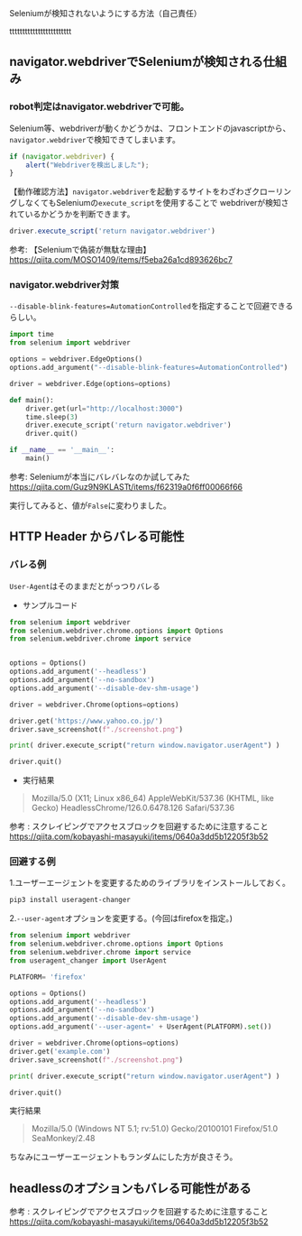 Seleniumが検知されないようにする方法（自己責任）

tttttttttttttttttttttttt


## navigator.webdriverでSeleniumが検知される仕組み

### robot判定はnavigator.webdriverで可能。

Selenium等、webdriverが動くかどうかは、フロントエンドのjavascriptから、`navigator.webdriver`で検知できてしまいます。

```js
if (navigator.webdriver) {
    alert("Webdriverを検出しました");
}
```

【動作確認方法】`navigator.webdriver`を起動するサイトをわざわざクローリングしなくてもSeleniumの`execute_script`を使用することで
webdriverが検知されているかどうかを判断できます。

```js
driver.execute_script('return navigator.webdriver')
```

参考: 【Seleniumで偽装が無駄な理由】 https://qiita.com/MOSO1409/items/f5eba26a1cd893626bc7


### navigator.webdriver対策

`--disable-blink-features=AutomationControlled`を指定することで回避できるらしい。

```py
import time
from selenium import webdriver

options = webdriver.EdgeOptions()
options.add_argument("--disable-blink-features=AutomationControlled")

driver = webdriver.Edge(options=options)

def main():
    driver.get(url="http://localhost:3000")
    time.sleep(3)
    driver.execute_script('return navigator.webdriver')
    driver.quit()

if __name__ == '__main__':
    main()
```

参考: Seleniumが本当にバレバレなのか試してみた https://qiita.com/Guz9N9KLASTt/items/f62319a0f6ff00066f66

実行してみると、値が`False`に変わりました。




## HTTP Header からバレる可能性


### バレる例

`User-Agent`はそのままだとがっつりバレる

- サンプルコード

```py
from selenium import webdriver
from selenium.webdriver.chrome.options import Options
from selenium.webdriver.chrome import service


options = Options()
options.add_argument('--headless')
options.add_argument('--no-sandbox')
options.add_argument('--disable-dev-shm-usage')

driver = webdriver.Chrome(options=options)

driver.get('https://www.yahoo.co.jp/')
driver.save_screenshot(f"./screenshot.png")

print( driver.execute_script("return window.navigator.userAgent") )

driver.quit()
```

- 実行結果

> Mozilla/5.0 (X11; Linux x86_64) AppleWebKit/537.36 (KHTML, like Gecko) HeadlessChrome/126.0.6478.126 Safari/537.36




参考 : スクレイピングでアクセスブロックを回避するために注意すること
https://qiita.com/kobayashi-masayuki/items/0640a3dd5b12205f3b52


### 回避する例

1.ユーザーエージェントを変更するためのライブラリをインストールしておく。

```sh
pip3 install useragent-changer
```

2.`--user-agent`オプションを変更する。(今回はfirefoxを指定。)

```py
from selenium import webdriver
from selenium.webdriver.chrome.options import Options
from selenium.webdriver.chrome import service
from useragent_changer import UserAgent

PLATFORM= 'firefox'

options = Options()
options.add_argument('--headless')
options.add_argument('--no-sandbox')
options.add_argument('--disable-dev-shm-usage')
options.add_argument('--user-agent=' + UserAgent(PLATFORM).set())

driver = webdriver.Chrome(options=options)
driver.get('example.com')
driver.save_screenshot(f"./screenshot.png")

print( driver.execute_script("return window.navigator.userAgent") )

driver.quit()
```

実行結果

> Mozilla/5.0 (Windows NT 5.1; rv:51.0) Gecko/20100101 Firefox/51.0 SeaMonkey/2.48

ちなみにユーザーエージェントもランダムにした方が良さそう。








## headlessのオプションもバレる可能性がある


参考 : スクレイピングでアクセスブロックを回避するために注意すること
https://qiita.com/kobayashi-masayuki/items/0640a3dd5b12205f3b52












